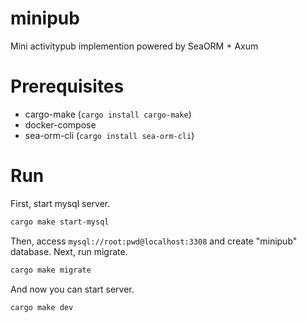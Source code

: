 # minipub

Mini activitypub implemention powered by SeaORM + Axum

# Prerequisites

- cargo-make (`cargo install cargo-make`)
- docker-compose
- sea-orm-cli (`cargo install sea-orm-cli`)

# Run

First, start mysql server.

```sh
cargo make start-mysql
```

Then, access `mysql://root:pwd@localhost:3308` and create "minipub" database.
Next, run migrate.

```sh
cargo make migrate
```

And now you can start server.

```sh
cargo make dev
```
